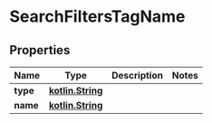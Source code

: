 # SearchFiltersTagName

## Properties
Name | Type | Description | Notes
------------ | ------------- | ------------- | -------------
**type** | [**kotlin.String**](.md) |  | 
**name** | [**kotlin.String**](.md) |  | 
